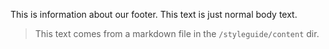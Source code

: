 This is information about our footer. This text is just normal body text.

> This text comes from a markdown file in the `/styleguide/content` dir.
